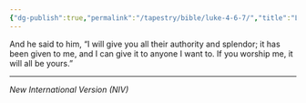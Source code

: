 ```yaml
---
{"dg-publish":true,"permalink":"/tapestry/bible/luke-4-6-7/","title":"Luke 4:6–7","tags":["bible","bible-verse"],"dgHomeLink":true,"dgShowLocalGraph":true,"dgEnableSearch":true}
---
```


 
 And he said to him, “I will give you all their authority and splendor; it has been given to me, and I can give it to anyone I want to.  If you worship me, it will all be yours.”

---
*New International Version (NIV)*